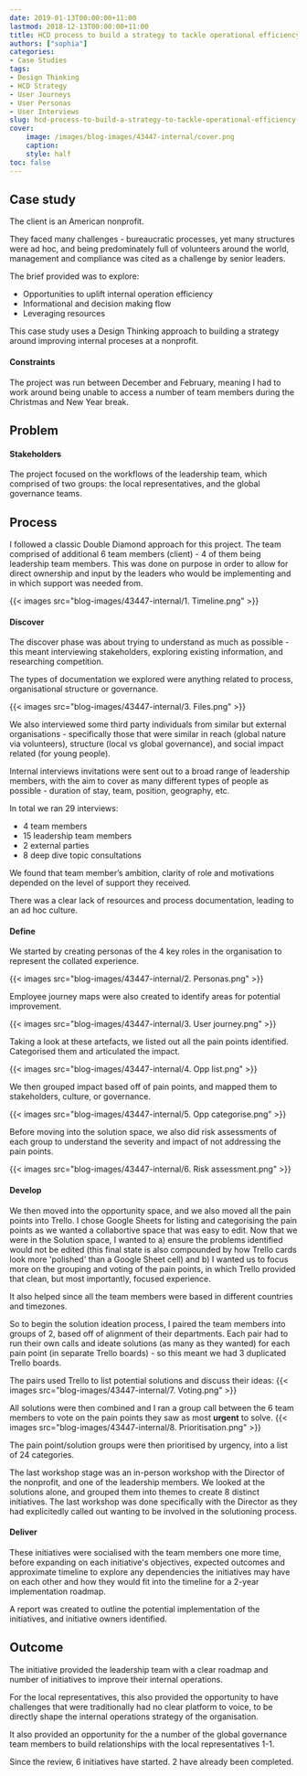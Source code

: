 ```yaml
---
date: 2019-01-13T00:00:00+11:00
lastmod: 2018-12-13T00:00:00+11:00
title: HCD process to build a strategy to tackle operational efficiency at a nonprofit
authors: ["sophia"]
categories:
- Case Studies
tags:
- Design Thinking
- HCD Strategy
- User Journeys
- User Personas
- User Interviews
slug: hcd-process-to-build-a-strategy-to-tackle-operational-efficiency-at-a-nonprofit
cover:
    image: /images/blog-images/43447-internal/cover.png
    caption: 
    style: half
toc: false
---
```



## Case study

The client is an American nonprofit. 

They faced many challenges - bureaucratic processes, yet many structures were ad hoc, and being predominately full of volunteers around the world, management and compliance was cited as a challenge by senior leaders.

The brief provided was to explore:
* Opportunities to uplift internal operation efficiency
* Informational and decision making flow
* Leveraging resources

This case study uses a Design Thinking approach to building a strategy around improving internal proceses at a nonprofit.

#### Constraints
The project was run between December and February, meaning I had to work around being unable to access a number of team members during the Christmas and New Year break.


## Problem
#### Stakeholders
The project focused on the workflows of the leadership team, which comprised of two groups: the local representatives, and the global governance teams.


## Process
I followed a classic Double Diamond approach for this project. The team comprised of additional 6 team members (client) - 4 of them being leadership team members.
This was done on purpose in order to allow for direct ownership and input by the leaders who would be implementing and in which support was needed from.

{{< images src="blog-images/43447-internal/1. Timeline.png" >}}

#### Discover
The discover phase was about trying to understand as much as possible - this meant interviewing stakeholders, exploring existing information, and researching competition. 

The types of documentation we explored were anything related to process, organisational structure or governance. 

{{< images src="blog-images/43447-internal/3. Files.png" >}}

We also interviewed some third party individuals from similar but external organisations - specifically those that were similar in reach (global nature via volunteers), structure (local vs global governance), and social impact related (for young people).

Internal interviews invitations were sent out to a broad range of leadership members, with the aim to cover as many different types of people as possible - duration of stay, team, position, geography, etc. 

In total we ran 29 interviews:

* 4 team members
* 15 leadership team members
* 2 external parties
* 8 deep dive topic consultations

We found that team member’s ambition, clarity of role and motivations depended on the level of support they received.

There was a clear lack of resources and process documentation, leading to an ad hoc culture.

#### Define
We started by creating personas of the 4 key roles in the organisation to represent the collated experience.

{{< images src="blog-images/43447-internal/2. Personas.png" >}}

Employee journey maps were also created to identify areas for potential improvement.

{{< images src="blog-images/43447-internal/3. User journey.png" >}}

Taking a look at these artefacts, we listed out all the pain points identified. 
Categorised them and articulated the impact.

{{< images src="blog-images/43447-internal/4. Opp list.png" >}}

We then grouped impact based off of pain points, and mapped them to stakeholders, culture, or governance. 

{{< images src="blog-images/43447-internal/5. Opp categorise.png" >}}

Before moving into the solution space, we also did risk assessments of each group to understand the severity and impact of not addressing the pain points.

{{< images src="blog-images/43447-internal/6. Risk assessment.png" >}}

#### Develop
We then moved into the opportunity space, and we also moved all the pain points into Trello. I chose Google Sheets for listing and categorising the pain points as we wanted a collabortive space that was easy to edit. Now that we were in the Solution space, I wanted to a) ensure the problems identified would not be edited (this final state is also compounded by how Trello cards look more 'polished' than a Google Sheet cell) and b) I wanted us to focus more on the grouping and voting of the pain points, in which Trello provided that clean, but most importantly, focused experience.

It also helped since all the team members were based in different countries and timezones.

So to begin the solution ideation process, I paired the team members into groups of 2, based off of alignment of their departments. Each pair had to run their own calls and ideate solutions (as many as they wanted) for each pain point (in separate Trello boards) - so this meant we had 3 duplicated Trello boards.

The pairs used Trello to list potential solutions and discuss their ideas:
{{< images src="blog-images/43447-internal/7. Voting.png" >}}

All solutions were then combined and I ran a group call between the 6 team members to vote on the pain points they saw as most **urgent** to solve.
{{< images src="blog-images/43447-internal/8. Prioritisation.png" >}}

The pain point/solution groups were then prioritised by urgency, into a list of 24 categories.

The last workshop stage was an in-person workshop with the Director of the nonprofit, and one of the leadership members. We looked at the solutions alone, and grouped them into themes to create 8 distinct initiatives. The last workshop was done specifically with the Director as they had explicitedly called out wanting to be involved in the solutioning process.


#### Deliver
These initiatives were socialised with the team members one more time, before expanding on each initiative's objectives, expected outcomes and approximate timeline to explore any dependencies the initiatives may have on each other and how they would fit into the timeline for a 2-year implementation roadmap.

A report was created to outline the potential implementation of the initiatives, and initiative owners identified.

## Outcome

The initiative provided the leadership team with a clear roadmap and number of initiatives to improve their internal operations. 

For the local representatives, this also provided the opportunity to have challenges that were traditionally had no clear platform to voice, to be directly shape the internal operations strategy of the organisation. 

It also provided an opportunity for the a number of the global governance team members to build relationships with the local representatives 1-1.

Since the review, 6 initiatives have started. 2 have already been completed. 
